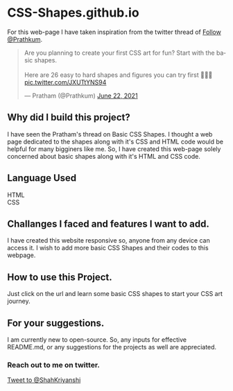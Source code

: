 # CSS-Shapes.github.io
For this web-page I have taken inspiration from the twitter thread of <a href="https://twitter.com/Prathkum?ref_src=twsrc%5Etfw" class="twitter-follow-button" data-show-count="false">Follow @Prathkum</a>. 
<blockquote class="twitter-tweet"><p lang="en" dir="ltr">Are you planning to create your first CSS art for fun? Start with the basic shapes.<br><br>Here are 26 easy to hard shapes and figures you can try first 🧵👇🏻 <a href="https://t.co/JXUTtYNS94">pic.twitter.com/JXUTtYNS94</a></p>&mdash; Pratham (@Prathkum) <a href="https://twitter.com/Prathkum/status/1407411219758202885?ref_src=twsrc%5Etfw">June 22, 2021</a></blockquote>

## Why did I build this project?
I have seen the Pratham's thread on Basic CSS Shapes. I thought a web page dedicated to the shapes along with it's CSS and HTML code would be helpful for many bigginers like me. So, I have created this web-page solely concerned about basic shapes along with it's HTML and CSS code. 

## Language Used
HTML </br>
CSS

## Challanges I faced and features I want to add.
I have created this website responsive so, anyone from any device can access it. I wish to add more basic CSS Shapes and their codes to this webpage.

## How to use this Project.
Just click on the url and learn some basic CSS shapes to start your CSS art journey.

## For your suggestions.
I am currently new to open-source. So, any inputs for effective README.md, or any suggestions for the projects as well are appreciated.<br>
### Reach out to me on twitter.
<a href="https://twitter.com/intent/tweet?screen_name=ShahKriyanshi&ref_src=twsrc%5Etfw" class="twitter-mention-button" data-show-count="false">Tweet to @ShahKriyanshi</a>
